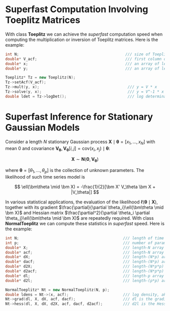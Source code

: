 # Superfast Computation Involving Toeplitz Matrices

With class **Toeplitz** we can achieve the *superfast* computation speed when computing the multiplication or inversion of Toeplitz matrices. Here is the example:

``` cpp
int N;                                               /// size of Toeplitz matrix
double* V_acf;                                       /// first column of the Toeplitz matrix
double* x;                                           /// an array of length N
double* y;                                           /// an array of length N for storing the results

Toeplitz* Tz = new Toeplitz(N);
Tz->setAcf(V_acf);
Tz->mult(y, x);                                       /// y = V * x
Tz->solve(y, x);                                      /// y = V^-1 * x
double ldet = Tz->logDet();                           /// log determinant of V
```


# Superfast Inference for Stationary Gaussian Models

Consider a length $N$ stationary Gaussian process $\bm X \mid \bm\theta = [x_1, \ldots, x_N]$ with mean $0$ and covariance $\bm V_{\bm\theta}, \bm V_{\bm\theta}[i, j] = \text{cov}(x_i, x_j)\mid\bm\theta$:

$$
\bm X \sim \bm N(\bm 0, \bm V_{\bm\theta})
$$

where $\bm\theta = [\theta_1,\ldots, \theta_p]$ is the collection of unknown parameters. The likelihood of such time series model is

$$
\ell(\bm\theta \mid \bm X) = -\frac{1}{2}[\bm X' V_\theta \bm X + |V_\theta|]
$$

In various statistical applications, the evaluation of the likelihood $\ell(\bm\theta \mid \bm X)$, together with its gradient $\frac{\partial}{\partial \theta_i}\ell(\bm\theta \mid \bm X)$ and Hessian matrix $\frac{\partial^2}{\partial \theta_i \partial \theta_j}\ell(\bm\theta \mid \bm X)$ are repeatedly required. With class **NormalToeplitz** we can compute these statistics in *superfast* speed. Here is the example:

``` cpp
int N;                                              /// length of time series
int p;                                              /// number of parameters
double* X;                                          /// length-N array of the time series
double* acf;                                        /// length-N array of the first column of the covariance matrix
double* dX;                                         /// length-(N*p) array of the derivatives of X w.r.t p different parameters
double* dacf;                                       /// length-(N*p) array of the derivatives of acf w.r.t p different parameters
double* d2X;                                        /// length-(N*p*p) array of the second order derivatives of X w.r.t p different parameters
double* d2acf;                                      /// length-(N*p*p) array of the second order derivatives of acf w.r.t p different parameters
double* dl;                                         /// length-p array that stores the gradients (Score function)
double* d2l;                                        /// length-(p*p) array that stores the Hessian matrix

NormalToeplitz* Nt = new NormalToeplitz(N, p);
double ldens = Nt->(x, acf);                        /// log density, aka log-likelihood
Nt->grad(dl, X, dX, acf, dacf);                     /// dl is the gradients
Nt->hess(dl, X, dX, d2X, acf, dacf, d2acf);         /// d2l is the Hessian matrix
```